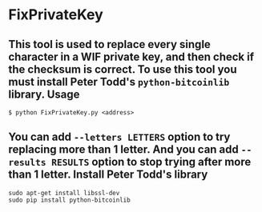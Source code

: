 FixPrivateKey
=============

This tool is used to replace every single character in a WIF private key, and then check if the checksum is correct.
To use this tool you must install Peter Todd's `python-bitcoinlib` library.
Usage
----------------
```
$ python FixPrivateKey.py <address>
```
You can add `--letters LETTERS` option to try replacing more than 1 letter.
And you can add `--results RESULTS` option to stop trying after more than 1 letter.
Install Peter Todd's library
----------------
```
sudo apt-get install libssl-dev
sudo pip install python-bitcoinlib
```
